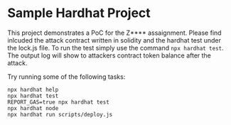 # Sample Hardhat Project

This project demonstrates a PoC for the Z**** assaignment. Please find inlcuded the attack contract written in solidity and the hardhat test under the lock.js file. To run the test simply use the command `npx hardhat test`. The output log will show to attackers contract token balance after the attack.

Try running some of the following tasks:

```shell
npx hardhat help
npx hardhat test
REPORT_GAS=true npx hardhat test
npx hardhat node
npx hardhat run scripts/deploy.js
```
